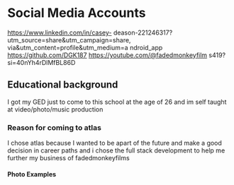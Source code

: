 # Social Media Accounts
https://www.linkedin.com/in/casey-
deason-221246317?
utm_source=share&utm_campaign=share,
via&utm_content=profile&utm_medium=a
ndroid_app
https://github.com/DGK187
https://youtube.com/@fadedmonkeyfilm
s419?si=40nYh4rDlMfBL86D
## Educational background
I got my GED just to come to this
school at the age of 26
and im self taught at
video/photo/music production
### Reason for coming to atlas
I chose atlas because I wanted to
be apart of the future and make a
good decision in career paths and i
chose the full stack development to
help me further my business of fadedmonkeyfilms
#### Photo Examples
